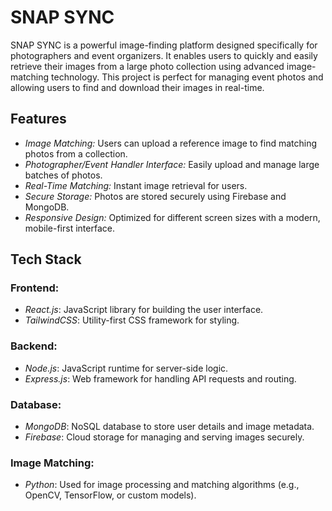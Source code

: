 # SNAP SYNC

SNAP SYNC is a powerful image-finding platform designed specifically for photographers and event organizers. It enables users to quickly and easily retrieve their images from a large photo collection using advanced image-matching technology. This project is perfect for managing event photos and allowing users to find and download their images in real-time.

## Features

- *Image Matching:* Users can upload a reference image to find matching photos from a collection.
- *Photographer/Event Handler Interface:* Easily upload and manage large batches of photos.
- *Real-Time Matching:* Instant image retrieval for users.
- *Secure Storage:* Photos are stored securely using Firebase and MongoDB.
- *Responsive Design:* Optimized for different screen sizes with a modern, mobile-first interface.

## Tech Stack

### Frontend:
- *React.js*: JavaScript library for building the user interface.
- *TailwindCSS*: Utility-first CSS framework for styling.

### Backend:
- *Node.js*: JavaScript runtime for server-side logic.
- *Express.js*: Web framework for handling API requests and routing.

### Database:
- *MongoDB*: NoSQL database to store user details and image metadata.
- *Firebase*: Cloud storage for managing and serving images securely.

### Image Matching:
- *Python*: Used for image processing and matching algorithms (e.g., OpenCV, TensorFlow, or custom models).
